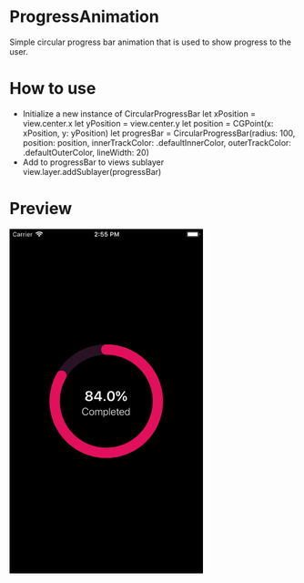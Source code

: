 # ProgressAnimation
Simple circular progress bar animation that is used to show progress to the user.

# How to use
- Initialize a new instance of CircularProgressBar
let xPosition = view.center.x
let yPosition = view.center.y
let position = CGPoint(x: xPosition, y: yPosition)
let progresBar = CircularProgressBar(radius: 100, position: position, innerTrackColor: .defaultInnerColor, outerTrackColor: .defaultOuterColor, lineWidth: 20)
- Add to progressBar to views sublayer        
view.layer.addSublayer(progressBar)

# Preview
<img src="progress.png?raw=true" width="340px">
